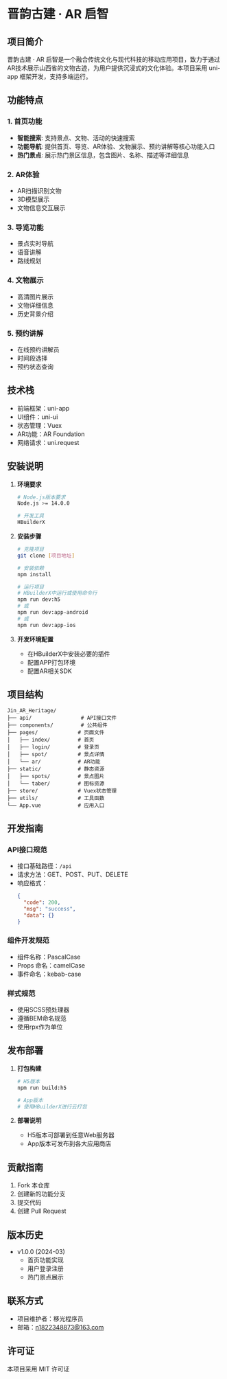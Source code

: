 # 晋韵古建 · AR 启智

## 项目简介

晋韵古建 · AR 启智是一个融合传统文化与现代科技的移动应用项目，致力于通过AR技术展示山西省的文物古迹，为用户提供沉浸式的文化体验。本项目采用 uni-app 框架开发，支持多端运行。

## 功能特点

### 1. 首页功能
- **智能搜索**: 支持景点、文物、活动的快速搜索
- **功能导航**: 提供首页、导览、AR体验、文物展示、预约讲解等核心功能入口
- **热门景点**: 展示热门景区信息，包含图片、名称、描述等详细信息

### 2. AR体验
- AR扫描识别文物
- 3D模型展示
- 文物信息交互展示

### 3. 导览功能
- 景点实时导航
- 语音讲解
- 路线规划

### 4. 文物展示
- 高清图片展示
- 文物详细信息
- 历史背景介绍

### 5. 预约讲解
- 在线预约讲解员
- 时间段选择
- 预约状态查询

## 技术栈

- 前端框架：uni-app
- UI组件：uni-ui
- 状态管理：Vuex
- AR功能：AR Foundation
- 网络请求：uni.request

## 安装说明

1. **环境要求**
   ```bash
   # Node.js版本要求
   Node.js >= 14.0.0
   
   # 开发工具
   HBuilderX
   ```

2. **安装步骤**
   ```bash
   # 克隆项目
   git clone [项目地址]

   # 安装依赖
   npm install

   # 运行项目
   # HBuilderX中运行或使用命令行
   npm run dev:h5
   # 或
   npm run dev:app-android
   # 或
   npm run dev:app-ios
   ```

3. **开发环境配置**
   - 在HBuilderX中安装必要的插件
   - 配置APP打包环境
   - 配置AR相关SDK

## 项目结构

```
Jin_AR_Heritage/
├── api/                # API接口文件
├── components/         # 公共组件
├── pages/             # 页面文件
│   ├── index/         # 首页
│   ├── login/         # 登录页
│   ├── spot/          # 景点详情
│   └── ar/            # AR功能
├── static/            # 静态资源
│   ├── spots/         # 景点图片
│   └── taber/         # 图标资源
├── store/             # Vuex状态管理
├── utils/             # 工具函数
└── App.vue            # 应用入口
```

## 开发指南

### API接口规范
- 接口基础路径：`/api`
- 请求方法：GET、POST、PUT、DELETE
- 响应格式：
  ```json
  {
    "code": 200,
    "msg": "success",
    "data": {}
  }
  ```

### 组件开发规范
- 组件名称：PascalCase
- Props 命名：camelCase
- 事件命名：kebab-case

### 样式规范
- 使用SCSS预处理器
- 遵循BEM命名规范
- 使用rpx作为单位

## 发布部署

1. **打包构建**
   ```bash
   # H5版本
   npm run build:h5

   # App版本
   # 使用HBuilderX进行云打包
   ```

2. **部署说明**
   - H5版本可部署到任意Web服务器
   - App版本可发布到各大应用商店

## 贡献指南

1. Fork 本仓库
2. 创建新的功能分支
3. 提交代码
4. 创建 Pull Request

## 版本历史

- v1.0.0 (2024-03)
  - 首页功能实现
  - 用户登录注册
  - 热门景点展示

## 联系方式

- 项目维护者：移光程序员
- 邮箱：n1822348873@163.com

## 许可证

本项目采用 MIT 许可证

